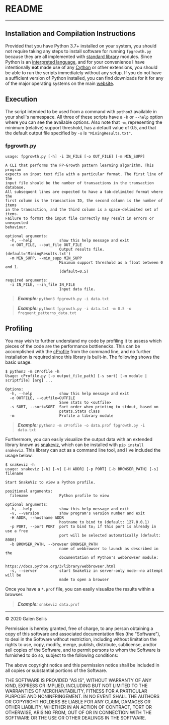 # README
---
## Installation and Compilation Instructions

Provided that you have Python 3.7+ installed on your system, you should not require taking any steps to install software for running `fpgrowth.py` because they are all implemented with [standard library](https://docs.python.org/3/library/) modules. Since Python is an [interpreted language](https://en.wikipedia.org/wiki/Interpreted_language), and for your convenience I have intentionally **not** made use of any [Cython](https://cython.org/) or other extensions, you should be able to run the scripts immediately without any setup. If you do not have a sufficient version of Python installed, you can find downloads for it for any of the major operating systems on the main [website](https://www.python.org/downloads/).

## Execution

The script intended to be used from a command with `python3` available in your shell's namespace. All three of these scripts have a `-h` or `--help` option where you can see the available options. Also note that `-m`, representing the minimum (relative) support threshold, has a default value of 0.5, and that the default output file specified by `-o` is `"MiningResults.txt"`.

### fpgrowth.py
```
usage: fpgrowth.py [-h] -i IN_FILE [-o OUT_FILE] [-m MIN_SUPP]

A CLI that performs the FP-Growth pattern learning algorithm. This program
expects an input text file with a particular format. The first line of the
input file should be the number of transactions in the transaction database.
All subsequent lines are expected to have a tab-delimited format where the
first column is the transaction ID, the second column is the number of items
in the transaction, and the third column is a space-delimited set of items.
Failure to format the input file correctly may result in errors or unexpected
behaviour.

optional arguments:
  -h, --help            show this help message and exit
  -o OUT_FILE, --out_file OUT_FILE
                        Output results file. (default='MiningResults.txt')
  -m MIN_SUPP, --min_supp MIN_SUPP
                        Minimum support threshold as a float between 0 and 1.
                        (default=0.5)

required arguments:
  -i IN_FILE, --in_file IN_FILE
                        Input data file.
```

> **_Example:_**  `python3 fpgrowth.py -i data.txt`

> **_Example:_**  `python3 fpgrowth.py -i data.txt -m 0.5 -o frequent_patterns_data.txt`

## Profiling

You may wish to further understand my code by profiling it to assess which pieces of the code are the performance bottlenecks. This can be accomplished with the [cProfile](https://docs.python.org/3.9/library/profile.html) from the command line, and no further installation is required since this library is built-in. The following shows the basic usage.

```
$ python3 -m cProfile -h
Usage: cProfile.py [-o output_file_path] [-s sort] [-m module | scriptfile] [arg] ...

Options:
  -h, --help            show this help message and exit
  -o OUTFILE, --outfile=OUTFILE
                        Save stats to <outfile>
  -s SORT, --sort=SORT  Sort order when printing to stdout, based on
                        pstats.Stats class
  -m                    Profile a library module
```

> **_Example:_** `python3 -m cProfile -o data.prof fpgrowth.py -i data.txt`

Furthermore, you can easily visualize the output data with an extended library known as [snakeviz](https://jiffyclub.github.io/snakeviz/), which can be installed with `pip install snakeviz`. This library can act as a command line tool, and I've included the usage below.

```
$ snakeviz -h
usage: snakeviz [-h] [-v] [-H ADDR] [-p PORT] [-b BROWSER_PATH] [-s] filename

Start SnakeViz to view a Python profile.

positional arguments:
  filename              Python profile to view

optional arguments:
  -h, --help            show this help message and exit
  -v, --version         show program's version number and exit
  -H ADDR, --hostname ADDR
                        hostname to bind to (default: 127.0.0.1)
  -p PORT, --port PORT  port to bind to; if this port is already in use a free
                        port will be selected automatically (default: 8080)
  -b BROWSER_PATH, --browser BROWSER_PATH
                        name of webbrowser to launch as described in the
                        documentation of Python's webbrowser module:
                        https://docs.python.org/3/library/webbrowser.html
  -s, --server          start SnakeViz in server-only mode--no attempt will be
                        made to open a browser
```

Once you have a `*.prof` file, you can easily visualize the results within a browser.

> **_Example:_** `snakeviz data.prof`

---
© 2020 Galen Seilis

Permission is hereby granted, free of charge, to any person obtaining a copy of this software and associated documentation files (the "Software"), to deal in the Software without restriction, including without limitation the rights to use, copy, modify, merge, publish, distribute, sublicense, and/or sell copies of the Software, and to permit persons to whom the Software is furnished to do so, subject to the following conditions:

The above copyright notice and this permission notice shall be included in all copies or substantial portions of the Software.

THE SOFTWARE IS PROVIDED "AS IS", WITHOUT WARRANTY OF ANY KIND, EXPRESS OR IMPLIED, INCLUDING BUT NOT LIMITED TO THE WARRANTIES OF MERCHANTABILITY, FITNESS FOR A PARTICULAR PURPOSE AND NONINFRINGEMENT. IN NO EVENT SHALL THE AUTHORS OR COPYRIGHT HOLDERS BE LIABLE FOR ANY CLAIM, DAMAGES OR OTHER LIABILITY, WHETHER IN AN ACTION OF CONTRACT, TORT OR OTHERWISE, ARISING FROM, OUT OF OR IN CONNECTION WITH THE SOFTWARE OR THE USE OR OTHER DEALINGS IN THE SOFTWARE.
